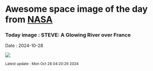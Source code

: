 
# Awesome space image of the day from [NASA](https://api.nasa.gov/)

### Today image : STEVE: A Glowing River over France
Date : 2024-10-28

![](https://apod.nasa.gov/apod/image/2410/SteveFrance_leroux_1080.jpg)

<small>Latest update : Mon Oct 28 04:20:29 2024</small>
        